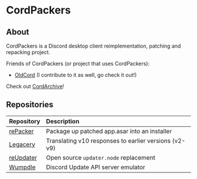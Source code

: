 # CordPackers
## About
CordPackers is a Discord desktop client reimplementation, patching and repacking project.

Friends of CordPackers (or project that uses CordPackers):
- [OldCord](https://oldcordapp.com) (I contribute to it as well, go check it out!)

Check out [CordArchive](https://github.com/cordarchive)!

## Repositories
| Repository | Description |
| :--- | :--- |
| [rePacker](https://github.com/cordpackers/reUpdater) | Package up patched app.asar into an installer |
| [Legacery](https://github.com/cordpackers/legacery) | Translating v10 responses to earlier versions (v2-v9) |
| [reUpdater](https://github.com/cordpackers/reUpdater) | Open source `updater.node` replacement |
| [Wumpdle](https://github.com/cordpackers/Wumpdle) | Discord Update API server emulator |

